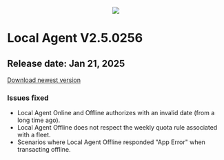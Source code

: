 <p align="center">
  <img src="https://github.com/Ationet/ationetdocs/raw/master/Content/Images/ATIOnetLogo_250x70.png" />
</p>

# Local Agent V2.5.0256

## Release date: Jan 21, 2025

[Download newest version](https://github.com/Ationet/ationetdownloads/blob/master/README.md)

### Issues fixed
- Local Agent Online and Offline authorizes with an invalid date (from a long time ago).
- Local Agent Offline does not respect the weekly quota rule associated with a fleet.
- Scenarios where Local Agent Offline responded "App Error" when transacting offline.

